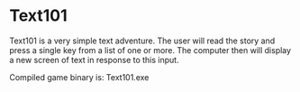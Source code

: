 # Text101
Text101 is a very simple text adventure. The user will read the story and press a single key from a list of one or more. The computer then will display a new screen of text in response to this input.

Compiled game binary is: Text101.exe
